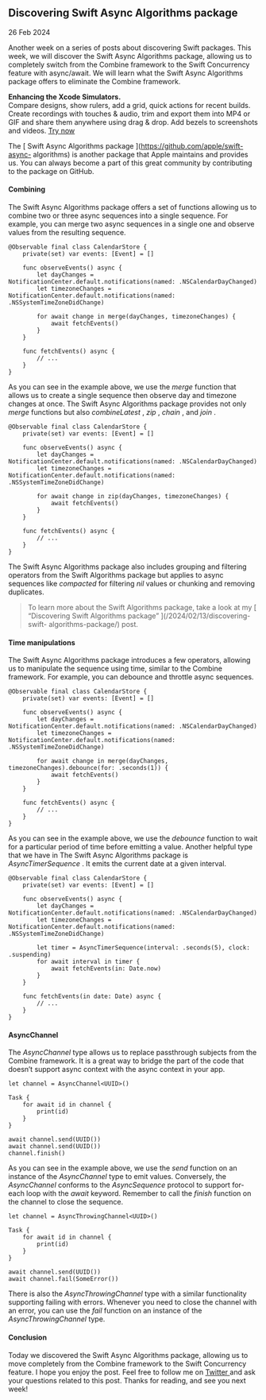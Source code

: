 ##  Discovering Swift Async Algorithms package

26 Feb 2024

Another week on a series of posts about discovering Swift packages. This week,
we will discover the Swift Async Algorithms package, allowing us to completely
switch from the Combine framework to the Swift Concurrency feature with
async/await. We will learn what the Swift Async Algorithms package offers to
eliminate the Combine framework.

**Enhancing the Xcode Simulators.**  
Compare designs, show rulers, add a grid, quick actions for recent builds.
Create recordings with touches & audio, trim and export them into MP4 or GIF
and share them anywhere using drag & drop. Add bezels to screenshots and
videos. [ Try now ](https://gumroad.com/a/931293139/ftvbh)

The [ Swift Async Algorithms package ](https://github.com/apple/swift-async-
algorithms) is another package that Apple maintains and provides us. You can
always become a part of this great community by contributing to the package on
GitHub.

####  Combining

The Swift Async Algorithms package offers a set of functions allowing us to
combine two or three async sequences into a single sequence. For example, you
can merge two async sequences in a single one and observe values from the
resulting sequence.

    
    
    @Observable final class CalendarStore {
        private(set) var events: [Event] = []
        
        func observeEvents() async {
            let dayChanges = NotificationCenter.default.notifications(named: .NSCalendarDayChanged)
            let timezoneChanges = NotificationCenter.default.notifications(named: .NSSystemTimeZoneDidChange)
            
            for await change in merge(dayChanges, timezoneChanges) {
                await fetchEvents()
            }
        }
        
        func fetchEvents() async {
            // ...
        }
    }
    

As you can see in the example above, we use the _merge_ function that allows
us to create a single sequence then observe day and timezone changes at once.
The Swift Async Algorithms package provides not only _merge_ functions but
also _combineLatest_ , _zip_ , _chain_ , and _join_ .

    
    
    @Observable final class CalendarStore {
        private(set) var events: [Event] = []
        
        func observeEvents() async {
            let dayChanges = NotificationCenter.default.notifications(named: .NSCalendarDayChanged)
            let timezoneChanges = NotificationCenter.default.notifications(named: .NSSystemTimeZoneDidChange)
            
            for await change in zip(dayChanges, timezoneChanges) {
                await fetchEvents()
            }
        }
        
        func fetchEvents() async {
            // ...
        }
    }
    

The Swift Async Algorithms package also includes grouping and filtering
operators from the Swift Algorithms package but applies to async sequences
like _compacted_ for filtering _nil_ values or chunking and removing
duplicates.

> To learn more about the Swift Algorithms package, take a look at my [
> “Discovering Swift Algorithms package” ](/2024/02/13/discovering-swift-
> algorithms-package/) post.

####  Time manipulations

The Swift Async Algorithms package introduces a few operators, allowing us to
manipulate the sequence using time, similar to the Combine framework. For
example, you can debounce and throttle async sequences.

    
    
    @Observable final class CalendarStore {
        private(set) var events: [Event] = []
        
        func observeEvents() async {
            let dayChanges = NotificationCenter.default.notifications(named: .NSCalendarDayChanged)
            let timezoneChanges = NotificationCenter.default.notifications(named: .NSSystemTimeZoneDidChange)
            
            for await change in merge(dayChanges, timezoneChanges).debounce(for: .seconds(1)) {
                await fetchEvents()
            }
        }
        
        func fetchEvents() async {
            // ...
        }
    }
    

As you can see in the example above, we use the _debounce_ function to wait
for a particular period of time before emitting a value. Another helpful type
that we have in The Swift Async Algorithms package is _AsyncTimerSequence_ .
It emits the current date at a given interval.

    
    
    @Observable final class CalendarStore {
        private(set) var events: [Event] = []
        
        func observeEvents() async {
            let dayChanges = NotificationCenter.default.notifications(named: .NSCalendarDayChanged)
            let timezoneChanges = NotificationCenter.default.notifications(named: .NSSystemTimeZoneDidChange)
            
            let timer = AsyncTimerSequence(interval: .seconds(5), clock: .suspending)
            for await interval in timer {
                await fetchEvents(in: Date.now)
            }
        }
        
        func fetchEvents(in date: Date) async {
            // ...
        }
    }
    

####  AsyncChannel

The _AsyncChannel_ type allows us to replace passthrough subjects from the
Combine framework. It is a great way to bridge the part of the code that
doesn’t support async context with the async context in your app.

    
    
    let channel = AsyncChannel<UUID>()
    
    Task {
        for await id in channel {
            print(id)
        }
    }
    
    await channel.send(UUID())
    await channel.send(UUID())
    channel.finish()
    

As you can see in the example above, we use the _send_ function on an instance
of the _AsyncChannel_ type to emit values. Conversely, the _AsyncChannel_
conforms to the _AsyncSequence_ protocol to support for-each loop with the
_await_ keyword. Remember to call the _finish_ function on the channel to
close the sequence.

    
    
    let channel = AsyncThrowingChannel<UUID>()
    
    Task {
        for await id in channel {
            print(id)
        }
    }
    
    await channel.send(UUID())
    await channel.fail(SomeError())
    

There is also the _AsyncThrowingChannel_ type with a similar functionality
supporting failing with errors. Whenever you need to close the channel with an
error, you can use the _fail_ function on an instance of the
_AsyncThrowingChannel_ type.

####  Conclusion

Today we discovered the Swift Async Algorithms package, allowing us to move
completely from the Combine framework to the Swift Concurrency feature. I hope
you enjoy the post. Feel free to follow me on [ Twitter
](https://twitter.com/mecid) and ask your questions related to this post.
Thanks for reading, and see you next week!

